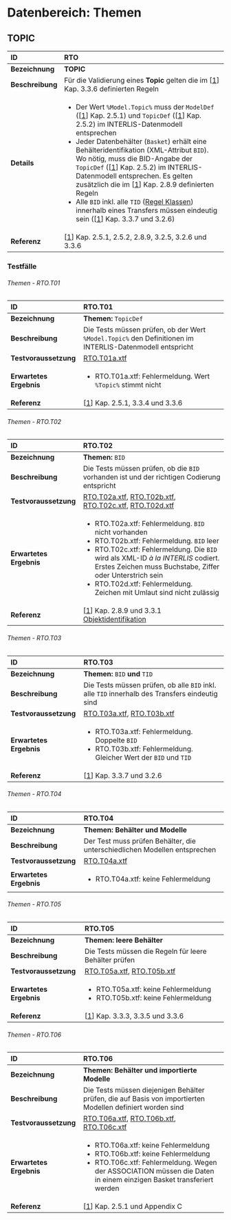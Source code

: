 # Datenbereich: Themen

## TOPIC
|ID|RTO
|:--|:--
|**Bezeichnung**|**TOPIC**
|**Beschreibung**|Für die Validierung eines **Topic** gelten die im [[1]] Kap. 3.3.6 definierten Regeln
|**Details**|<ul><li>Der Wert ```%Model.Topic%``` muss der ```ModelDef``` ([[1]] Kap. 2.5.1) und ```TopicDef``` ([[1]] Kap. 2.5.2) im INTERLIS-Datenmodell entsprechen</li><li>Jeder Datenbehälter (```Basket```) erhält eine Behälteridentifikation (XML-Attribut ```BID```). Wo nötig, muss die BID-Angabe der ```TopicDef``` ([[1]] Kap. 2.5.2) im INTERLIS-Datenmodell entsprechen. Es gelten zusätzlich die im [[1]] Kap. 2.8.9 definierten Regeln</li><li>Alle ```BID``` inkl. alle ```TID``` ([Regel Klassen](classes_de-CH.md#regel-klassen)) innerhalb eines Transfers müssen eindeutig sein ([[1]] Kap. 3.3.7 und 3.2.6)</li>
|**Referenz**|[[1]] Kap. 2.5.1, 2.5.2, 2.8.9, 3.2.5, 3.2.6 und 3.3.6</td>

### Testfälle
###### Themen - RTO.T01
|ID|RTO.T01
|:--|:--
|**Bezeichnung**|**Themen:** ```TopicDef```
|**Beschreibung**|Die Tests müssen prüfen, ob der Wert ```%Model.Topic%``` den Definitionen im INTERLIS-Datenmodell entspricht
|**Testvoraussetzung**|[RTO.T01a.xtf](../data/RTO.T01a.xtf)
|**Erwartetes Ergebnis**|<ul><li>RTO.T01a.xtf: Fehlermeldung. Wert ```%Topic%``` stimmt nicht</li></ul>
|**Referenz**|[[1]] Kap. 2.5.1, 3.3.4 und 3.3.6</td>

###### Themen - RTO.T02
|ID|RTO.T02
|:--|:--
|**Bezeichnung**|**Themen:** ```BID```
|**Beschreibung**|Die Tests müssen prüfen, ob die ```BID``` vorhanden ist und der richtigen Codierung entspricht
|**Testvoraussetzung**|[RTO.T02a.xtf](../data/RTO.T02a.xtf), [RTO.T02b.xtf](../data/RTO.T02b.xtf), [RTO.T02c.xtf](../data/RTO.T02c.xtf), [RTO.T02d.xtf](../data/RTO.T02d.xtf)
|**Erwartetes Ergebnis**|<ul><li>RTO.T02a.xtf: Fehlermeldung. ```BID``` nicht vorhanden</li><li>RTO.T02b.xtf: Fehlermeldung. ```BID``` leer</li><li>RTO.T02c.xtf: Fehlermeldung. Die ```BID``` wird als XML-ID *à la INTERLIS* codiert. Erstes Zeichen muss Buchstabe, Ziffer oder Unterstrich sein</li><li>RTO.T02d.xtf: Fehlermeldung. Zeichen mit Umlaut sind nicht zulässig</li></ul>
|**Referenz**|[[1]] Kap. 2.8.9 und 3.3.1<br/>[Objektidentifikation](identifiers_de-CH.md)

###### Themen - RTO.T03
|ID|RTO.T03
|:--|:--
|**Bezeichnung**|**Themen:** ```BID``` **und** ```TID```
|**Beschreibung**|Die Tests müssen prüfen, ob alle ```BID``` inkl. alle ```TID``` innerhalb des Transfers eindeutig sind
|**Testvoraussetzung**|[RTO.T03a.xtf](../data/RTO.T03a.xtf), [RTO.T03b.xtf](../data/RTO.T03b.xtf)
|**Erwartetes Ergebnis**|<ul><li>RTO.T03a.xtf: Fehlermeldung. Doppelte ```BID```</li><li>RTO.T03b.xtf: Fehlermeldung. Gleicher Wert der ```BID``` und ```TID```</li></ul>
|**Referenz**|[[1]] Kap. 3.3.7 und 3.2.6

###### Themen - RTO.T04
|ID|RTO.T04
|:--|:--
|**Bezeichnung**|**Themen: Behälter und Modelle**
|**Beschreibung**|Der Test muss prüfen Behälter, die unterschiedlichen Modellen entsprechen
|**Testvoraussetzung**|[RTO.T04a.xtf](../data/RTO.T04a.xtf)
|**Erwartetes Ergebnis**|<ul><li>RTO.T04a.xtf: keine Fehlermeldung</li></ul>

###### Themen - RTO.T05
|ID|RTO.T05
|:--|:--
|**Bezeichnung**|**Themen: leere Behälter**
|**Beschreibung**|Die Tests müssen die Regeln für leere Behälter prüfen
|**Testvoraussetzung**|[RTO.T05a.xtf](../data/RTO.T05a.xtf), [RTO.T05b.xtf](../data/RTO.T05b.xtf)
|**Erwartetes Ergebnis**|<ul><li>RTO.T05a.xtf: keine Fehlermeldung</li><li>RTO.T05b.xtf: keine Fehlermeldung</li></ul>
|**Referenz**|[[1]] Kap. 3.3.3, 3.3.5 und 3.3.6

###### Themen - RTO.T06
|ID|RTO.T06
|:--|:--
|**Bezeichnung**|**Themen: Behälter und importierte Modelle**
|**Beschreibung**|Die Tests müssen diejenigen Behälter prüfen, die auf Basis von importierten Modellen definiert worden sind
|**Testvoraussetzung**|[RTO.T06a.xtf](../data/RTO.T06a.xtf), [RTO.T06b.xtf](../data/RTO.T06b.xtf), [RTO.T06c.xtf](../data/RTO.T06c.xtf)
|**Erwartetes Ergebnis**|<ul><li>RTO.T06a.xtf: keine Fehlermeldung</li><li>RTO.T06b.xtf: keine Fehlermeldung</li><li>RTO.T06c.xtf: Fehlermeldung. Wegen der ASSOCIATION müssen die Daten in einem einzigen Basket transferiert werden</li></ul>
|**Referenz**|[[1]] Kap. 2.5.1 und Appendix C

[1]: bib_de-CH.md#1-kogis-interlis-2--referenzhandbuch-13042006
[2]: bib_de-CH.md#2-w3c-extensible-markup-language-xml-10-fifth-edition-26112008
